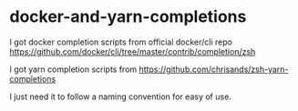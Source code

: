 # docker-and-yarn-completions

I got docker completion scripts from official docker/cli repo <https://github.com/docker/cli/tree/master/contrib/completion/zsh>

I got yarn completion scripts from <https://github.com/chrisands/zsh-yarn-completions>

I just need it to follow a naming convention for easy of use.
